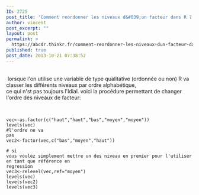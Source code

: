 ```yaml
---
ID: 2725
post_title: 'Comment reordonner les niveaux d&#039;un facteur dans R ? Factor'
author: vincent
post_excerpt: ""
layout: post
permalink: >
  https://abcdr.thinkr.fr/comment-reordonner-les-niveaux-dun-facteur-dans-r-factor/
published: true
post_date: 2013-10-21 07:38:52
---
```

<br /> lorsque l'on utilise une variable de type qualitative (ordonnée ou non) R va classer les différents niveaux par ordre alphabétique,<br />ce qui n'st pas toujours l'idial. voici la procédure permettant de changer l'ordre des niveaux de facteur:<br /><br /> <pre><code><br />vec&lt;-as.factor(c("haut","haut","bas","moyen","moyen"))<br />levels(vec) #l'ordre ne va pas<br />vec2&lt;-factor(vec,c("bas","moyen","haut"))<br /><br /># si vous voulez simplement mettre un des niveau en premier pour l'utiliser en tant que référence en regression<br />vec3&lt;-relevel(vec,ref="moyen")<br />levels(vec)<br />levels(vec2)<br />levels(vec3)</code></pre>